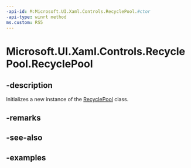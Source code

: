 ```yaml
---
-api-id: M:Microsoft.UI.Xaml.Controls.RecyclePool.#ctor
-api-type: winrt method
ms.custom: RS5
---
```


<!-- Method syntax.
public RecyclePool.RecyclePool()
-->

# Microsoft.UI.Xaml.Controls.RecyclePool.RecyclePool

## -description

Initializes a new instance of the [RecyclePool](recyclepool.md) class.

## -remarks

## -see-also

## -examples


